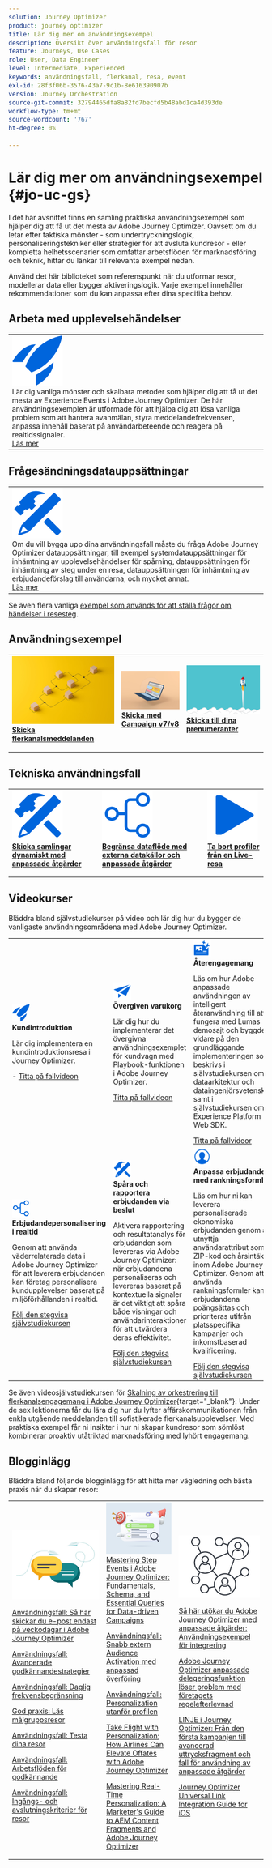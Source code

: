 ```yaml
---
solution: Journey Optimizer
product: journey optimizer
title: Lär dig mer om användningsexempel
description: Översikt över användningsfall för resor
feature: Journeys, Use Cases
role: User, Data Engineer
level: Intermediate, Experienced
keywords: användningsfall, flerkanal, resa, event
exl-id: 28f3f06b-3576-43a7-9c1b-8e616390907b
version: Journey Orchestration
source-git-commit: 32794465dfa8a82fd7becfd5b48abd1ca4d393de
workflow-type: tm+mt
source-wordcount: '767'
ht-degree: 0%

---
```


# Lär dig mer om användningsexempel {#jo-uc-gs}

I det här avsnittet finns en samling praktiska användningsexempel som hjälper dig att få ut det mesta av Adobe Journey Optimizer. Oavsett om du letar efter taktiska mönster - som undertryckningslogik, personaliseringstekniker eller strategier för att avsluta kundresor - eller kompletta helhetsscenarier som omfattar arbetsflöden för marknadsföring och teknik, hittar du länkar till relevanta exempel nedan.

Använd det här biblioteket som referenspunkt när du utformar resor, modellerar data eller bygger aktiveringslogik. Varje exempel innehåller rekommendationer som du kan anpassa efter dina specifika behov.


## Arbeta med upplevelsehändelser

<table style="table-layout:fixed">
<tr style="border: 0;">
  <td>
    <div>
    <a href="exp-event-lookup.md">
    <img alt="upplevelsehändelser söka efter bästa praxis" src="../assets/do-not-localize/icon-quick-start.svg" /></a> 
    <br>Lär dig vanliga mönster och skalbara metoder som hjälper dig att få ut det mesta av Experience Events i Adobe Journey Optimizer. De här användningsexemplen är utformade för att hjälpa dig att lösa vanliga problem som att hantera avanmälan, styra meddelandefrekvensen, anpassa innehåll baserat på användarbeteende och reagera på realtidssignaler.
    </div>
      <div>
     <a href="exp-event-lookup.md">Läs mer</a></div>
    </div>
  </td>
</tr>
</table>


## Frågesändningsdatauppsättningar

<table style="table-layout:fixed">
<tr style="border: 0;">
  <td>
    <div>
    <a href="../data/datasets-query-examples.md">
    <img alt="frågeexempel" src="../assets/do-not-localize/icon-configure.svg"/></a> 
    <br>Om du vill bygga upp dina användningsfall måste du fråga Adobe Journey Optimizer datauppsättningar, till exempel systemdatauppsättningar för inhämtning av upplevelsehändelser för spårning, datauppsättningen för inhämtning av steg under en resa, datauppsättningen för inhämtning av erbjudandeförslag till användarna, och mycket annat.
    </div>
      <div>
     <a href="../data/datasets-query-examples.md">Läs mer</a></div>
    </div>
  </td>
</tr>
</table>

Se även flera vanliga [exempel som används för att ställa frågor om händelser i resesteg](../reports/query-examples.md).


## Användningsexempel

<table style="table-layout:fixed"><tr style="border: 0;">
<td>
<a href="../building-journeys/journeys-uc.md">
<img alt="Skicka flerkanalsmeddelanden" src="../assets/do-not-localize/start-journey.jpeg">
</a>
<div>
<a href="../building-journeys/journeys-uc.md"><strong>Skicka flerkanalsmeddelanden</strong></a>
</div>
<p>
</td>
<td>
<a href="ajo-ac.md">
<img alt="Skicka ett meddelande med Campaign" src="../assets/do-not-localize/start-interface.jpeg">
</a>
<div><a href="ajo-ac.md"><strong>Skicka med Campaign v7/v8</strong>
</div>
<p>
</td>
<td>
<a href="message-to-subscribers-uc.md">
<img alt="Skicka ett meddelande till prenumeranter" src="../assets/do-not-localize/start-quick.png">
</a>
<div>
<a href="message-to-subscribers-uc.md"><strong>Skicka till dina prenumeranter</strong></a>
</div>
<p></td>
</tr></table>

## Tekniska användningsfall

<table style="table-layout:fixed"><tr style="border: 0;">
<td>
<a href="collections.md">
<img alt="Skicka samlingar dynamiskt med anpassade åtgärder" src="../assets/do-not-localize/icon-configure.svg">
</a>
<div>
<a href="collections.md"><strong>Skicka samlingar dynamiskt med anpassade åtgärder</strong></a>
</div>
<p>
</td>
<td>
<a href="limit-throughput.md">
<img alt="Begränsa genomströmning med externa datakällor och anpassade åtgärder" src="../assets/do-not-localize/icon-first-journey.svg">
</a>
<div><a href="limit-throughput.md"><strong>Begränsa dataflöde med externa datakällor och anpassade åtgärder</strong></a>
</div>
<p>
</td>
<td>
<a href="../building-journeys/journey-pause.md#apply-an-exit-criteria-in-a-paused-journey">
<img alt="Ta bort profiler från en Live-resa" src="../assets/do-not-localize/icon-videos.svg">
</a>
<div><a href="../building-journeys/journey-pause.md#apply-an-exit-criteria-in-a-paused-journey"><strong>Ta bort profiler från en Live-resa</strong></a>
</div>
<p>
</td>
</tr></table>

## Videokurser

Bläddra bland självstudiekurser på video och lär dig hur du bygger de vanligaste användningsområdena med Adobe Journey Optimizer.


<table style="table-layout:auto">
  <tr style="border: 0;">
    <td>
      <img src="../assets/do-not-localize/icon-quick-start.svg" width="35px">
    <br/>
      <strong>Kundintroduktion</strong><br/><p>Lär dig implementera en kundintroduktionsresa i Journey Optimizer.</p> - <a href="https://experienceleague.adobe.com/en/docs/journey-optimizer-learn/tutorials/use-cases/customer-onboarding" target="_blank">Titta på fallvideon </a>
    </td>
    <td>
      <img src="../assets/do-not-localize/icon-campaign.svg" width="35px">
    <br/>
      <strong> Övergiven varukorg </strong><br/><p>Lär dig hur du implementerar det övergivna användningsexemplet för kundvagn med Playbook-funktionen i Adobe Journey Optimizer.</p><a href="https://experienceleague.adobe.com/en/docs/journey-optimizer-learn/tutorials/use-cases/abandoned-cart" target="_blank">Titta på fallvideon </a>
    </td>
    <td>
      <img src="../assets/do-not-localize/icon-content.svg" width="35px">
    <br/>
      <strong>Återengagemang</strong><br/><p>Läs om hur Adobe anpassade användningen av intelligent återanvändning till att fungera med Lumas demosajt och byggde vidare på den grundläggande implementeringen som beskrivs i självstudiekursen om dataarkitektur och dataingenjörsvetenskap samt i självstudiekursen om Experience Platform Web SDK.</p><a href="https://experienceleague.adobe.com/en/docs/experience-platform/rtcdp/use-cases/personalization-insights-engagement/use-cases-luma" target="_blank">Titta på fallvideor</a> 
    </td>
  </tr>
  <tr style="border: 0;">
    <td>
      <img src="../assets/do-not-localize/icon-experience.svg" width="35px">
    <br/>
      <strong>Erbjudandepersonalisering i realtid</strong><br/><p>Genom att använda väderrelaterade data i Adobe Journey Optimizer för att leverera erbjudanden kan företag personalisera kundupplevelser baserat på miljöförhållanden i realtid.</p><a href="https://experienceleague.adobe.com/en/docs/journey-optimizer-learn/personalizing-offers-with-real-time-weather-data/introduction" target="_blank">Följ den stegvisa självstudiekursen</a>
    </td>
    <td>
      <img src="../assets/do-not-localize/icon-configure.svg" width="35px">
    <br/>
      <strong>Spåra och rapportera erbjudanden via beslut</strong><br/><p>Aktivera rapportering och resultatanalys för erbjudanden som levereras via Adobe Journey Optimizer: när erbjudandena personaliseras och levereras baserat på kontextuella signaler är det viktigt att spåra både visningar och användarinteraktioner för att utvärdera deras effektivitet.</p><a href="https://experienceleague.adobe.com/en/docs/journey-optimizer-learn/reporting-on-ajo-od/introduction" target="_blank">Följ den stegvisa självstudiekursen</a> 
    </td>
    <td>
      <img src="../assets/do-not-localize/icon_profile-audience.svg" width="35px">
    <br/>
      <strong>Anpassa erbjudanden med rankningsformler </strong><br/><p>Läs om hur ni kan leverera personaliserade ekonomiska erbjudanden genom att utnyttja användarattribut som ZIP-kod och årsintäkter inom Adobe Journey Optimizer. Genom att använda rankningsformler kan erbjudandena poängsättas och prioriteras utifrån platsspecifika kampanjer och inkomstbaserad kvalificering.</p><a href="https://experienceleague.adobe.com/en/docs/journey-optimizer-learn/personalizing-offers-with-ranking-formulas-based-on-user-zip-code-and-income/introduction" target="_blank">Följ den stegvisa självstudiekursen</a> 
    </td>
  </tr>
</table>

Se även videosjälvstudiekursen för [Skalning av orkestrering till flerkanalsengagemang i Adobe Journey Optimizer](https://experienceleague.adobe.com/en/docs/journey-optimizer-learn/scaling-orchestration-to-omnichannel-engagement/introduction){target="_blank"}: Under de sex lektionerna får du lära dig hur du lyfter affärskommunikationen från enkla utgående meddelanden till sofistikerade flerkanalsupplevelser. Med praktiska exempel får ni insikter i hur ni skapar kundresor som sömlöst kombinerar proaktiv utåtriktad marknadsföring med lyhört engagemang.



## Blogginlägg

Bläddra bland följande blogginlägg för att hitta mer vägledning och bästa praxis när du skapar resor:

<table style="table-layout:fixed"><tr style="border: 0;">
<td>
<img alt="Blogginlägg" src="../assets/do-not-localize/community.jpeg">
<div>
<p><a href="https://experienceleaguecommunities.adobe.com/t5/journey-optimizer-blogs/how-to-send-emails-only-on-weekdays-in-adobe-journey-optimizer/ba-p/760400" target="_blank">Användningsfall: Så här skickar du e-post endast på veckodagar i Adobe Journey Optimizer</a></p>
<p><a href="https://experienceleaguecommunities.adobe.com/t5/journey-optimizer-blogs/advanced-approval-strategies-in-adobe-journey-optimizer/ba-p/761396" target="_blank">Användningsfall: Avancerade godkännandestrategier</a></p>
<p><a href="https://experienceleaguecommunities.adobe.com/t5/journey-optimizer-blogs/elevate-customer-experience-with-daily-frequency-capping-in-ajo/ba-p/761510" target="_blank">Användningsfall: Daglig frekvensbegränsning</a></p>
<p><a href="https://experienceleaguecommunities.adobe.com/t5/journey-optimizer-blogs/mastering-read-audience-journeys-in-adobe-journey-optimizer-a/ba-p/761445" target="_blank">God praxis: Läs målgruppsresor</a></p>
<p><a href="https://experienceleaguecommunities.adobe.com/t5/journey-optimizer-blogs/from-plan-to-perfection-how-to-test-your-ajo-journeys-for-10/ba-p/761270" target="_blank">Användningsfall: Testa dina resor</a></p>
<p><a href="https://experienceleaguecommunities.adobe.com/t5/journey-optimizer-blogs/deliver-with-confidence-approval-workflows-across-adobe-journey/ba-p/760900" target="_blank">Användningsfall: Arbetsflöden för godkännande</a></p>
<p><a href="https://experienceleaguecommunities.adobe.com/t5/journey-optimizer-blogs/mastering-journey-entry-and-exit-criteria-in-adobe-journey/ba-p/760958" target="_blank">Användningsfall: Ingångs- och avslutningskriterier för resor</a></p>
</div>
<p>
</td>
<td>
<img alt="Stega händelser i dina resor" src="../assets/do-not-localize/list.jpeg">
<div>
<a href="https://experienceleaguecommunities.adobe.com/t5/journey-optimizer-blogs/mastering-step-events-in-adobe-journey-optimizer-fundamentals/ba-p/762024" target="_blank">Mastering Step Events i Adobe Journey Optimizer: Fundamentals, Schema, and Essential Queries for Data-driven Campaigns
</a></p>
<p><a href="https://experienceleaguecommunities.adobe.com/t5/journey-optimizer-blogs/fast-external-audience-activation-with-custom-upload/ba-p/761658" target="_blank">Användningsfall: Snabb extern Audience Activation med anpassad överföring</a></p>
<p><a href="https://experienceleaguecommunities.adobe.com/t5/journey-optimizer-blogs/personalization-beyond-the-ajo-profile-bringing-non-profile/ba-p/769225" target="_blank">Användningsfall: Personalization utanför profilen
</a></p>
<p><a href="https://experienceleaguecommunities.adobe.com/t5/journey-optimizer-blogs/take-flight-with-personalization-how-airlines-can-elevate-offers/ba-p/767513" target="_blank">Take Flight with Personalization: How Airlines Can Elevate Offates with Adobe Journey Optimizer
</a></p>
<p><a href="https://experienceleaguecommunities.adobe.com/t5/journey-optimizer-blogs/mastering-real-time-personalization-a-marketer-s-guide-to-aem/ba-p/762606" target="_blank">Mastering Real-Time Personalization: A Marketer's Guide to AEM Content Fragments and Adobe Journey Optimizer
</a></p>
</div>
<p></td>
<td>
<img alt="Anpassade åtgärder" src="../assets/do-not-localize/step-event.jpeg">
<div><p><a href="https://experienceleaguecommunities.adobe.com/t5/journey-optimizer-blogs/how-to-extend-adobe-journey-optimizer-with-custom-actions/ba-p/761323" target="_blank">Så här utökar du Adobe Journey Optimizer med anpassade åtgärder: Användningsexempel för integrering
</a></p>
</div>
<div><p><a href="https://experienceleaguecommunities.adobe.com/t5/journey-optimizer-blogs/breaking-down-barriers-how-adobe-journey-optimizer-s-custom/ba-p/759223" target="_blank">Adobe Journey Optimizer anpassade delegeringsfunktion löser problem med företagets regelefterlevnad
</a></p>
</div>
<div><p><a href="https://experienceleaguecommunities.adobe.com/t5/journey-optimizer-blogs/line-in-ajo-from-first-campaign-to-advanced-expression-fragment/ba-p/771048" target="_blank">LINJE i Journey Optimizer: Från den första kampanjen till avancerad uttrycksfragment och fall för användning av anpassade åtgärder
</a></p>
</div>
<div><p><a href="https://experienceleaguecommunities.adobe.com/t5/journey-optimizer-blogs/ajo-universal-link-integration-guide-for-ios/ba-p/768669" target="_blank">Journey Optimizer Universal Link Integration Guide for iOS
</a></p>
</div>
</td>
</tr></table>